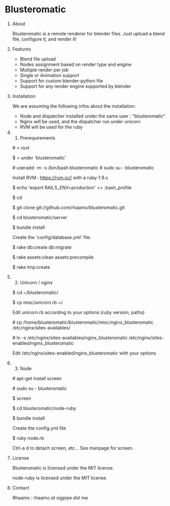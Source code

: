 Blusteromatic
=============

1.  About

    Blusteromatic is a remote renderer for blender files. Just upload a blend file, configure it, and render it!

2.  Features

    * Blend file upload
    * Nodes assignment based on render type and engine
    * Multiple render per job
    * Single or Animation support
    * Support for custom blender-python file
    * Support for any render engine supported by blender
    
3.  Installation

    We are assuming the following infos about the installation:
    
    * Node and dispatcher installed under the same user : "blusteromatic"
    * Nginx will be used, and the dispatcher run under unicorn
    * RVM will be used for the ruby

3. 1.  Prerequirements

    \# = root
    
    $ = under 'blusteromatic'
    
    \# useradd -m -s /bin/bash blusteromatic
    \# sudo su - blusteromatic
    
    Install RVM : https://rvm.io// with a ruby-1.9.x
    
     $ echo 'export RAILS_ENV=production' >> .bash_profile
     
     $ cd
     
     $ git clone git://github.com/rhaamo/blusteromatic.git
     
     $ cd blusteromatic/server
     
     $ bundle install
     
     Create the 'config/database.yml' file.
     
     $ rake db:create db:migrate
     
     $ rake assets:clean assets:precompile
     
     $ rake tmp:create

3. 2.  Unicorn / nginx

     $ cd ~/blusteromatic/
     
     $ cp misc/unicorn.rb ~/
     
     Edit unicorn.rb according to your options (ruby version, paths)
     
     \# cp /home/blusteromatic/blusteromatic/misc/nginx_blusteromatic /etc/nginx/sites-availables/
     
     \# ln -s /etc/nginx/sites-availables/nginx_blusteromatic /etc/nginx/sites-enabled/nginx_blusteromatic 

     Edit /etc/nginx/sites-enabled/nginx_blusteromatic with your options

3. 3.  Node

     \# apt-get install screen
     
     \# sudo su - blusteromatic
     
     $ screen
     
     $ cd blusteromatic/node-ruby
     
     $ bundle install
     
     Create the config.yml file
     
     $ ruby node.rb
     
     Ctrl-a d to detach screen, etc... See manpage for screen.

4.  License

    Blusteromatic is licensed under the MIT license.
    
    node-ruby is licensed under the MIT license.

5.  Contact
  
    Rhaamo : rhaamo *at* sigpipe *dot* me